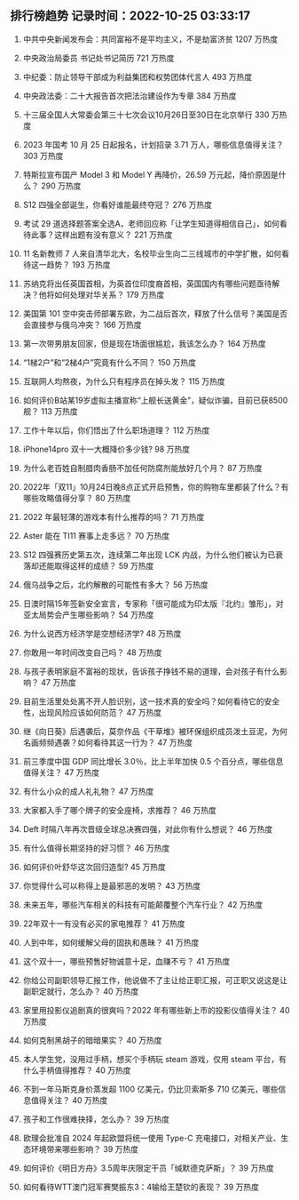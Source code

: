 
## 排行榜趋势 记录时间：2022-10-25 03:33:17
  
  1. 中共中央新闻发布会：共同富裕不是平均主义，不是劫富济贫 1207 万热度
    
  2. 中央政治局委员 书记处书记简历 721 万热度
    
  3. 中纪委：防止领导干部成为利益集团和权势团体代言人 493 万热度
    
  4. 中央政法委：二十大报告首次把法治建设作为专章 384 万热度
    
  5. 十三届全国人大常委会第三十七次会议10月26日至30日在北京举行 330 万热度
    
  6. 2023 年国考 10 月 25 日起报名，计划招录 3.71 万人，哪些信息值得关注？ 303 万热度
    
  7. 特斯拉宣布国产 Model 3 和 Model Y 再降价，26.59 万元起，降价原因是什么？ 290 万热度
    
  8. S12 四强全部诞生，你看好谁能最终夺冠？ 276 万热度
    
  9. 考试 29 道选择题答案全选A，老师回应称「让学生知道得相信自己」，如何看待此事？这样出题有没有意义？ 221 万热度
    
  10. 11 名新教师 7 人来自清华北大，名校毕业生向二三线城市的中学扩散，如何看待这一趋势？ 193 万热度
    
  11. 苏纳克将出任英国首相，为英首位印度裔首相，英国国内有哪些问题亟待解决？他将如何处理对华关系？ 179 万热度
    
  12. 美国第 101 空中突击师部署东欧，为二战后首次，释放了什么信号？美国是否会直接参与俄乌冲突？ 166 万热度
    
  13. 第一次带男朋友回家，但是现在场面很尴尬，我该怎么办？ 164 万热度
    
  14. “1梯2户”和“2梯4户”究竟有什么不同？ 150 万热度
    
  15. 互联网人均熬夜，为什么只有程序员在掉头发？ 115 万热度
    
  16. 如何评价B站某19岁虚拟主播宣称“上舰长送黄金”，疑似诈骗，目前已获8500舰？ 113 万热度
    
  17. 工作十年以后，你们悟出了什么职场道理？ 112 万热度
    
  18. iPhone14pro 双十一大概降价多少钱? 98 万热度
    
  19. 为什么老百姓自制腊肉香肠不加任何防腐剂能放好几个月？ 87 万热度
    
  20. 2022年「双11」10月24日晚8点正式开启预售，你的购物车里都装了什么？有哪些攻略值得分享？ 80 万热度
    
  21. 2022 年最轻薄的游戏本有什么推荐的吗？ 71 万热度
    
  22. Aster 能在 TI11 赛事上走多远？ 70 万热度
    
  23. S12 四强赛历史第五次，连续第二年出现 LCK 内战，为什么他们被认为已衰落却还能取得这样的成绩？ 59 万热度
    
  24. 俄乌战争之后，北约解散的可能性有多大？ 56 万热度
    
  25. 日澳时隔15年签新安全宣言，专家称「很可能成为印太版『北约』雏形」，对亚太局势会产生哪些影响？ 54 万热度
    
  26. 为什么说西方经济学是空想经济学? 48 万热度
    
  27. 你敢用一年时间改变自己吗？ 48 万热度
    
  28. 与孩子表明家庭不富裕的现状，告诉孩子挣钱不易的道理，会对孩子有什么影响？ 47 万热度
    
  29. 目前生活里处处离不开人脸识别，这一技术真的安全吗？如何看待它的安全性，出现风险应该如何防范？ 47 万热度
    
  30. 继《向日葵》后遇袭后，莫奈作品《干草堆》被环保组织成员泼土豆泥，为何名画频频遇袭？如何看待其这一行为？ 47 万热度
    
  31. 前三季度中国 GDP 同比增长 3.0％，比上半年加快 0.5 个百分点，哪些信息值得关注？ 47 万热度
    
  32. 有什么小众的成人礼礼物？ 47 万热度
    
  33. 大家都入手了哪个牌子的安全座椅，求推荐？ 46 万热度
    
  34. Deft 时隔八年再次晋级全球总决赛四强，对此你有什么想说？ 46 万热度
    
  35. 有什么值得长期坚持的好习惯？ 46 万热度
    
  36. 如何评价叶舒华这次回归造型? 45 万热度
    
  37. 你觉得什么可以称得上是最邪恶的发明？ 43 万热度
    
  38. 未来五年，哪些汽车相关的科技有可能颠覆整个汽车行业？ 42 万热度
    
  39. 22年双十一有没有必买的家电推荐？ 41 万热度
    
  40. 人到中年，如何缓解父母的固执和愚昧？ 41 万热度
    
  41. 这个双十一，哪些预售好物诚意十足，血赚不亏？ 41 万热度
    
  42. 你给公司副职领导汇报工作，他说做不了主让给正职汇报，可正职又说这是让副职定就行，怎么办？ 40 万热度
    
  43. 家里用投影仪追剧真的很爽吗？2022 年有哪些新上市的投影仪值得关注？ 40 万热度
    
  44. 如何克制黑胡子的暗暗果实？ 40 万热度
    
  45. 本人学生党，没用过手柄，想买个手柄玩 steam 游戏，仅用 steam 平台，有什么手柄值得推荐？ 40 万热度
    
  46. 不到一年马斯克身价蒸发超 1100 亿美元，仍比贝索斯多 710 亿美元，哪些信息值得关注？ 40 万热度
    
  47. 孩子和工作很难抉择，怎么办？ 39 万热度
    
  48. 欧理会批准自 2024 年起欧盟将统一使用 Type-C 充电接口，对相关产业、生态环境带来哪些影响？ 39 万热度
    
  49. 如何评价《明日方舟》3.5周年庆限定干员「缄默德克萨斯」？ 39 万热度
    
  50. 如何看待WTT澳门冠军赛樊振东3：4输给王楚钦的表现？ 39 万热度
    